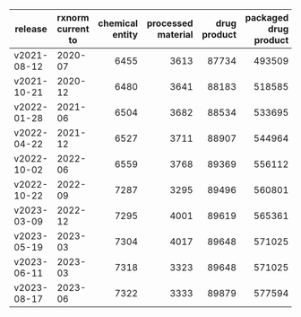 | release | rxnorm current to | chemical entity | processed material | drug product | packaged drug product |
| --- | --- | ---: | ---: | ---: | ---: |
| v2021-08-12 | 2020-07 | 6455 | 3613 | 87734 | 493509 |
| v2021-10-21 | 2020-12 | 6480 | 3641 | 88183 | 518585 |
| v2022-01-28 | 2021-06 | 6504 | 3682 | 88534 | 533695 |
| v2022-04-22 | 2021-12 | 6527 | 3711 | 88907 | 544964 |
| v2022-10-02 | 2022-06 | 6559 | 3768 | 89369 | 556112 |
| v2022-10-22 | 2022-09 | 7287 | 3295 | 89496 | 560801 |
| v2023-03-09 | 2022-12 | 7295 | 4001 | 89619 | 565361 |
| v2023-05-19 | 2023-03 | 7304 | 4017 | 89648 | 571025 |
| v2023-06-11 | 2023-03 | 7318 | 3323 | 89648 | 571025 |
| v2023-08-17 | 2023-06 | 7322 | 3333 | 89879 | 577594 | 

